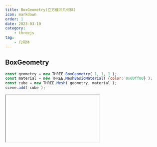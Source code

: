 ```yaml
---
title: BoxGeometry(立方缓冲几何体)
icon: markdown
order: 1
date: 2023-03-10
category:
    - threejs
tag:
    - 几何体
---
```


## BoxGeometry

```js
const geometry = new THREE.BoxGeometry( 1, 1, 1 );
const material = new THREE.MeshBasicMaterial( {color: 0x00ff00} );
const cube = new THREE.Mesh( geometry, material );
scene.add( cube );
```

<IFrame url="https://luotainxu-demo.netlify.app/#/threejs/boxGeometry"/>

## 构造器

### width : Float

X轴上面的宽度，默认值为1

### height : Float

Y轴上面的高度，默认值为1

### depth : Float

Z轴上面的深度，默认值为1

### widthSegments : Integer

（可选）宽度的分段数，默认值是1

### heightSegments : Integer

（可选）高度的分段数，默认值是1

### depthSegments : Integer

（可选）深度的分段数，默认值是1

## 属性

共有属性请参见其基类[BufferGeometry](/threejs/几何体/BufferGeometry.md)

### .parameters : Object

一个包含着构造函数中每个参数的对象。在对象实例化之后，对该属性的任何修改都不会改变这个几何体

## 方法

共有方法请参见其基类[BufferGeometry](/threejs/几何体/BufferGeometry.md)
